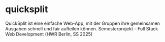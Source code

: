 # quicksplit
QuickSplit ist eine einfache Web-App, mit der Gruppen ihre gemeinsamen Ausgaben schnell und fair aufteilen können.
Semesterprojekt – Full Stack Web Development (HWR Berlin, SS 2025)
